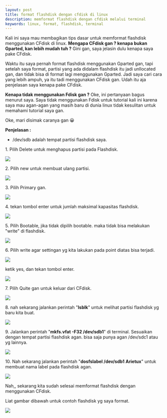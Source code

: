 ```yaml
---
layout: post
title: format flashdisk dengan cfdisk di linux
description: memformat flashdisk dengan cfdisk melalui terminal
keywords: linux, format, flashdisk, terminal
---
```


Kali ini saya mau membagikan tips dasar untuk memformat flashdisk menggunakan CFdisk di linux. **Mengapa CFdisk gan ? kenapa bukan Gparted, kan lebih mudah tuh ?** Gini gan, saya jelasin dulu kenapa saya pake CFdisk.

Waktu itu saya pernah format flashdisk menggunakan Gparted gan, tapi setelah saya format, partisi yang ada didalam flashdisk itu jadi unllocated gan, dan tidak bisa di format lagi menggunakan Gparted. Jadi saya cari cara yang lebih ampuh, ya itu tadi menggunakan CFdisk gan. Udah itu aja penjelasan saya kenapa pake CFdisk.

**Kenapa tidak menggunakan Fdisk gan ?** Oke, ini pertanyaan bagus menurut saya. Saya tidak menggunakan Fdisk untuk tutorial kali ini karena saya mau agan-agan yang masih baru di dunia linux tidak kesulitan untuk memahami tutorial saya gan.

Oke, mari disimak caranya gan 😀

**Penjelasan :**  

 - /dev/sdb adalah tempat partisi flashdisk saya.

1\. Pilih Delete untuk menghapus partisi pada Flashdisk.

![][1]

2\. Pilih new untuk membuat ulang partisi.

![][2]

3\. Pilih Primary gan.

![][3]

4\. tekan tombol enter untuk jumlah maksimal kapasitas flashdisk.

![][4]

5\. Pilih Bootable, jika tidak dipilih bootable. maka tidak bisa melakukan "write" di flashdisk.

![][5]

6\. Pilih write agar settingan yg kita lakukan pada point diatas bisa terjadi.

![][6]

ketik yes, dan tekan tombol enter.

![][7]

7\. Pilih Quite gan untuk keluar dari CFdisk.

![][8]

8\. nah sekarang jalankan perintah "**lsblk**" untuk melihat partisi flashdisk yg baru kita buat.

![][9]

9\. Jalankan perintah "**mkfs.vfat -F32 /dev/sdb1**" di terminal. Sesuaikan dengan tempat partisi flashdisk agan. bisa saja punya agan /dev/sdc1 atau yg lainnya.

![][10]

10\. Nah sekarang jalankan perintah "**dosfslabel /dev/sdb1** **Arietux**" untuk membuat nama label pada flashdisk agan.


![][11]

Nah,, sekarang kita sudah selesai memformat flashdisk dengan menggunakan CFdisk.

Liat gambar dibawah untuk contoh flashdisk yg saya format.


![][12]

[1]: http://www.kawainaaa.com/wp-content/uploads/2013/03/Screenshot-03062013-10-30-08-AM-300x164.png
[2]: http://www.kawainaaa.com/wp-content/uploads/2013/03/Screenshot-03062013-10-30-45-AM-300x164.png
[3]: http://www.kawainaaa.com/wp-content/uploads/2013/03/Screenshot-03062013-10-31-04-AM-300x164.png
[4]: http://www.kawainaaa.com/wp-content/uploads/2013/03/Screenshot-03062013-10-31-20-AM-300x164.png
[5]: http://www.kawainaaa.com/wp-content/uploads/2013/03/Screenshot-03062013-10-31-37-AM-300x164.png
[6]: http://www.kawainaaa.com/wp-content/uploads/2013/03/Screenshot-03062013-10-31-48-AM-300x164.png
[7]: http://www.kawainaaa.com/wp-content/uploads/2013/03/Screenshot-03062013-10-32-57-AM-300x156.png
[8]: http://www.kawainaaa.com/wp-content/uploads/2013/03/Screenshot-03062013-10-33-13-AM-300x156.png
[9]: http://www.kawainaaa.com/wp-content/uploads/2013/03/Screenshot-03062013-10-33-40-AM-300x156.png
[10]: http://www.kawainaaa.com/wp-content/uploads/2013/03/Screenshot-03062013-10-34-22-AM-300x47.png
[11]: http://www.kawainaaa.com/wp-content/uploads/2013/03/Screenshot-03062013-10-35-17-AM-300x49.png
[12]: http://www.kawainaaa.com/wp-content/uploads/2013/03/Screenshot-03062013-10-36-23-AM.png